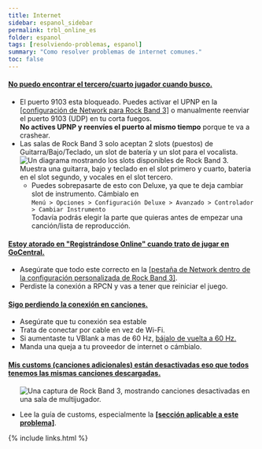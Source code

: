 ```yaml
---
title: Internet
sidebar: espanol_sidebar
permalink: trbl_online_es
folder: espanol
tags: [resolviendo-problemas, espanol]
summary: "Como resolver problemas de internet comunes."
toc: false
---
```


<div class="panel-group" id="accordion">
                    <div class="panel panel-default">
                        <div class="panel-heading">
                            <h4 class="panel-title">
                                <a class="noCrossRef accordion-toggle" data-toggle="collapse" data-parent="#accordion" href="#no-encuentro-jugadores">No puedo encontrar el tercero/cuarto jugador cuando busco.</a>
                            </h4>
                        </div>
                        <div id="no-encuentro-jugadores" class="panel-collapse collapse noCrossRef">
                            <div class="panel-body">
<ul>
<li>El puerto 9103 esta bloqueado. Puedes activar el UPNP en la <a href="https://carlmylo.github.io/docu-rpcs3/custom_config_net_es">[configuración de Network para Rock Band 3]</a> o manualmente reenviar el puerto 9103 (UDP) en tu corta fuegos.   <br><strong>No actives UPNP y reenvíes el puerto al mismo tiempo</strong> porque te va a crashear.</li>
<li>Las salas de Rock Band 3 solo aceptan 2 slots (puestos) de Guitarra/Bajo/Teclado, un slot de batería y un slot para el vocalista. <br> <img src="https://carlmylo.github.io/docu-rpcs3/images/trbl/online/slotdiag.png" alt="Un diagrama mostrando los slots disponibles de Rock Band 3. Muestra una guitarra, bajo y teclado en el slot primero y cuarto, bateria en el slot segundo, y vocales en el slot tercero."><br>
<ul>
<li>Puedes sobrepasarte de esto con Deluxe, ya que te deja cambiar slot de instrumento. Cámbialo en<br>
<code>Menú &gt; Opciones &gt; Configuración Deluxe &gt; Avanzado &gt; Controlador &gt; Cambiar Instrumento</code> <br>
Todavía podrás elegir la parte que quieras antes de empezar una canción/lista de reproducción.</li>
</ul>
</li>
</ul>
                            </div>
                        </div>
                    </div>
                    <!-- /.panel -->    
                    <div class="panel panel-default">
                        <div class="panel-heading">
                            <h4 class="panel-title">
                                <a class="noCrossRef accordion-toggle" data-toggle="collapse" data-parent="#accordion" href="#registracion-atorada">Estoy atorado en "Registrándose Online" cuando trato de jugar en GoCentral.</a></h4>
                        </div>
                        <div id="registracion-atorada" class="panel-collapse collapse noCrossRef">
                            <div class="panel-body">
                                <ul>
<li>Asegúrate que todo este correcto en la <a href="https://carlmylo.github.io/docu-rpcs3/custom_config_net_es" target="_blank">[pestaña de Network dentro de la configuración personalizada de Rock Band 3]</a>.</li>
<li>Perdiste la conexión a RPCN y vas a tener que reiniciar el juego.</li>
</ul>
                            </div>
                        </div>
                    </div>
                    <!-- /.panel -->
                                        <div class="panel panel-default">
                        <div class="panel-heading">
                            <h4 class="panel-title">
                                <a class="noCrossRef accordion-toggle" data-toggle="collapse" data-parent="#accordion" href="#pierdo-conexion-en-partida">Sigo perdiendo la conexión en canciones.</a>
                            </h4>
                        </div>
                        <div id="i-keep-disconnecting-constantly-while-playing-online" class="panel-collapse collapse noCrossRef">
                            <div class="panel-body">
<ul>
<li>Asegúrate que tu conexión sea estable</li>
<li>Trata de conectar por cable en vez de Wi-Fi.</li>
<li>Si aumentaste tu VBlank a mas de 60 Hz, <a href="https://carlmylo.github.io/docu-rpcs3/custom_config_adv_es" target="_blank">bájalo de vuelta a 60 Hz.</a></li>
<li>Manda una queja a tu proveedor de internet o cámbialo.</li>
</ul>
                            </div>
                        </div>
                    </div>
                    <!-- /.panel -->
                                        <div class="panel panel-default">
                        <div class="panel-heading">
                            <h4 class="panel-title">
                                <a class="noCrossRef accordion-toggle" data-toggle="collapse" data-parent="#accordion" href="#customs-grises">Mis customs (canciones adicionales) están desactivadas eso que todos tenemos las mismas canciones descargadas.</a>
                            </h4>
                        </div>
                        <div id="customs-grises" class="panel-collapse collapse noCrossRef">
                            <div class="panel-body">
                                <ul>
<p><img src="https://carlmylo.github.io/docu-rpcs3/images/trbl/online/missingsong.png" alt="Una captura de Rock Band 3, mostrando canciones desactivadas en una sala de multijugador." title="Rock Band 3: Ejemplo de canciones no disponibles"></p>

<li>Lee la guía de customs, especialmente la <a href="https://docs.google.com/document/d/1kx3-NN2lzQUFXX31KcLQ4sJ35a6pq4pnkPujm6-O2Jw/edit#heading=h.qxzngdakbkv" target="_blank"><strong>[sección aplicable a este problema]</strong></a>.</li>
</ul>
                            </div>
                        </div>
                    </div>
                    <!-- /.panel -->
</div>
<!-- /.panel-group -->

{% include links.html %}